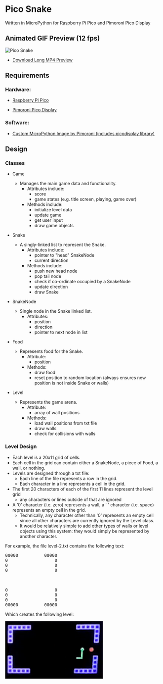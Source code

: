 # Pico Snake
Written in MicroPython for Raspberry Pi Pico and Pimoroni Pico Display

## Animated GIF Preview (12 fps)
![Pico Snake](./img/pico-snake.gif)

*  [Download Long MP4 Preview](https://github.com/coding418/pico-snake/blob/main/vid/pico-snake.mp4?raw=true)



## Requirements
### Hardware:

*  [Raspberry Pi Pico](https://www.raspberrypi.org/products/raspberry-pi-pico/)

*  [Pimoroni Pico Display](https://shop.pimoroni.com/products/pico-display-pack)

### Software:

*  [Custom MicroPython Image by Pimoroni (includes picodisplay library)](https://github.com/pimoroni/pimoroni-pico/releases)

## Design

### Classes
* Game
	* Manages the main game data and functionality.
		* Attributes include: 
			* score
			* game states (e.g. title screen, playing, game over)  
		* Methods include:
			* initialize level data
			* update game
			* get user input
			* draw game objects

* Snake
	* A singly-linked list to represent the Snake.
		* Attributes include:
			* pointer to "head" SnakeNode
			* current direction
		* Methods include:
			* push new head node
			* pop tail node
			* check if co-ordinate occupied by a SnakeNode
			* update direction
			* draw Snake

* SnakeNode
	* Single node in the Snake linked list. 
		* Attributes:
			* position
			* direction
			* pointer to next node in list

* Food
	* Represents food for the Snake. 
		* Attribute: 
			* position
		* Methods:
			* draw food
			* reset position to random location (always ensures new position is not inside Snake or walls)

* Level
	* Represents the game arena.
		* Attribute:
			* array of wall positions
		* Methods:
			* load wall positions from txt file
			* draw walls
			* check for collisions with walls


### Level Design
* Each level is a 20x11 grid of cells.
* Each cell in the grid can contain either a SnakeNode, a piece of Food, a wall, or nothing.
* Levels are designed through a txt file:
	* Each line of the file represents a row in the grid.
	* Each character in a line represents a cell in the grid.
* The first 20 characters of each of the first 11 lines represent the level grid
	* any characters or lines outside of that are ignored
* A '0' character (i.e. zero) represents a wall, a ' ' character (i.e. space) represents an empty cell in the grid. 
	* Technically, any character other than '0' represents an empty cell since all other characters are currently ignored by the Level class.
	* It would be relatively simple to add other types of walls or level objects using this system: they would simply be represented by another character.

For example, the file level-2.txt contains the following text:
<pre>
00000          00000
0                  0
0                  0
0                  0
                    
                    
                    
0                  0
0                  0
0                  0
00000          00000
</pre>

Which creates the following level:

![Level 2 - Pico Snake](./img/level-2.png)